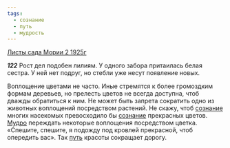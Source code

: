 ```yaml
---
tags:
  - сознание
  - путь
  - мудрость
---
```


[Листы сада Мории 2 1925г](https://127.0.0.1:4002/agni/1925)

___122___
Рост дел подобен лилиям. У одного забора притаилась белая сестра. У ней нет подруг, но стебли уже несут появление новых.    

Воплощение цветами не часто. Иные стремятся к более громоздким формам деревьев, но прелесть цветов не всегда доступна, чтоб дважды обратиться к ним. Не может быть запрета сократить одно из животных воплощений посредством растений. Не скажу, чтоб [сознание](../../../tags/#сознание) многих насекомых превосходило бы [сознание](../../../tags/#сознание) прекрасных цветов. [Мудро](../../../tags/#мудрость) переждать некоторые воплощения посредством цветка. «Спешите, спешите, я подожду под кровлей прекрасной, чтоб опередить вас». Так [путь](../../../tags/#путь) красоты сокращает дорогу.   

